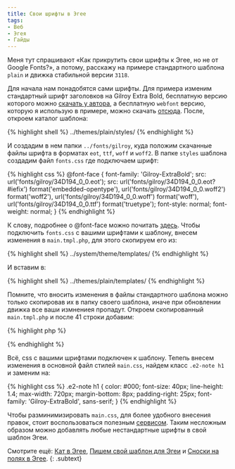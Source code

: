 ```yaml
---
title: Свои шрифты в Эгее
tags:
- Веб
- Эгея
- Гайды
---
```


Меня тут спрашивают «Как прикрутить свои шрифты к Эгее, но не от Google Fonts?», а потому, расскажу на примере стандартного шаблона `plain` и движка стабильной версии `3118`.

Для начала нам понадобятся сами шрифты. Для примера изменим стандартный шрифт заголовков на Gilroy Extra Bold, бесплатную версию которого можно [скачать у автора][1], а бесплатную `webfont` версию, которую я использую в примере, можно скачать [отсюда][2]. После, откроем каталог шаблона:

{% highlight shell %}
../themes/plain/styles/
{% endhighlight %}

И создадим в нем папки `../fonts/gilroy`, куда положим скачанные файлы шрифта в форматах `eot`, `ttf`, `woff` и `woff2`. В папке `styles` шаблона создадим файл `fonts.css` где подключаем шрифт:

{% highlight css %}
@font-face {
    font-family: 'Gilroy-ExtraBold';
    src: url('fonts/gilroy/34D194_0_0.eot');
    src: url('fonts/gilroy/34D194_0_0.eot?#iefix') format('embedded-opentype'),
         url('fonts/gilroy/34D194_0_0.woff2') format('woff2'),
         url('fonts/gilroy/34D194_0_0.woff') format('woff'),
         url('fonts/gilroy/34D194_0_0.ttf') format('truetype');
    font-style: normal;
    font-weight: normal;
}
{% endhighlight %}

К слову, подробнее о @font-face можно почитать [здесь][3]. Чтобы подключить `fonts.css` с вашими шрифтами к шаблону, внесем изменения в `main.tmpl.php`, для этого скопируем его из:

{% highlight shell %}
../system/theme/templates/
{% endhighlight %}

И вставим в:

{% highlight shell %}
../themes/plain/templates/
{% endhighlight %}

Помните, что вносить изменения в файлы стандартного шаблона можно только скопировав их в папку своего шаблона, иначе при обновлении движка все ваши измнениея пропадут. Откроем скопированный `main.tmpl.php` и после 41 строки добавим:

{% highlight php %}
<?php _CSS ('fonts') ?>
{% endhighlight %}

Всё, css с вашими шрифтами подключен к шаблону. Тепепь внесем изменения в основной файл стилей `main.css`, найдем класс `.e2-note h1` и заменим на:

{% highlight css %}
.e2-note h1 {
    color: #000;
    font-size: 40px;
    line-height: 1.4;
    max-width: 720px;
    margin-bottom: 8px;
    padding-right: 25px;
    font-family: 'Gilroy-ExtraBold', sans-serif;
}
{% endhighlight %}

Чтобы разминимизировать `main.css`, для более удобного внесения правок, стоит воспользоваться полезным [сервисом][4]. Таким несложным образом можно добавлять любые нестандартные шрифты в свой шаблон Эгеи.

Смотрите ещё: [Кат в Эгее][5], [Пишем свой шаблон для Эгеи][6] и [Сноски на полях в Эгее][7].
{: .subtext}

[1]:	https://www.tinkov.info/gilroy.html
[2]:	https://www.myfonts.com/fonts/radomir-tinkov/gilroy/extra-bold/
[3]:	http://htmlbook.ru/css/font-face
[4]:	http://unminify.com/
[5]:	/blog/kat-v-egee
[6]:	/blog/pishem-svoy-shablon-dlya-egei/
[7]:    /blog/snoski-na-poljah-v-egee/